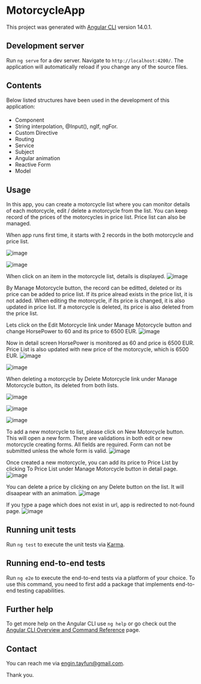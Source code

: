 # MotorcycleApp

This project was generated with [Angular CLI](https://github.com/angular/angular-cli) version 14.0.1.

## Development server

Run `ng serve` for a dev server. Navigate to `http://localhost:4200/`. The application will automatically reload if you change any of the source files.

## Contents

Below listed structures have been used in the development of this application:
####
* Component
* String interpolation, @Input(), ngIf, ngFor.
* Custom Directive
* Routing
* Service
* Subject
* Angular animation
* Reactive Form
* Model

## Usage

In this app, you can create a motorcycle list where you can monitor details of each motorcycle, edit / delete a motorcycle from the list. You can keep record of the prices of the motorcycles in price list. Price list can also be managed. 

When app runs first time, it starts with 2 records in the both motorcycle and price list.

![image](https://user-images.githubusercontent.com/71972947/173196793-9f688734-aef6-408f-b6b6-df7024eb86fc.png)

![image](https://user-images.githubusercontent.com/71972947/173196799-cde522ca-171c-4617-892d-06d39e02ecb6.png)

When click on an item in the motorcycle list, details is displayed.
![image](https://user-images.githubusercontent.com/71972947/173195723-7578c87c-c4fa-48fd-a492-ad1259ef46e1.png)

By Manage Motorcycle button, the record can be editted, deleted or its price can be added to price list.
If its price alread exists in the price list, it is not added. When editing the motorcycle, if its price is changed, it is also updated in price list. If a motorcycle is deleted, its price is also deleted from the price list.

Lets click on the Edit Motorcycle link under Manage Motorcycle button and change HorsePower to 60 and its price to 6500 EUR.
![image](https://user-images.githubusercontent.com/71972947/173196118-067f95f7-e69d-47d6-a2b4-2be8df7dffe9.png)

Now in detail screen HorsePower is monitored as 60 and price is 6500 EUR. Price List is also updated with new price of the motorcycle, which is 6500 EUR.
![image](https://user-images.githubusercontent.com/71972947/173196190-7cb6295f-4617-40a7-95d3-43b3a9b83115.png)

![image](https://user-images.githubusercontent.com/71972947/173196209-ab2c9a83-74d3-428d-835e-36233cc55b4f.png)

When deleting a motorcycle by Delete Motorcycle link under Manage Motorcycle button, its deleted from both lists.

![image](https://user-images.githubusercontent.com/71972947/173196323-0df4798f-8a42-4ec1-8053-f485c145a297.png)

![image](https://user-images.githubusercontent.com/71972947/173196373-2f32d5fa-95d3-47a3-9c97-36d7ae284779.png)

![image](https://user-images.githubusercontent.com/71972947/173196389-ebe32e4b-5124-458d-bbe5-25c950f8a3ab.png)

To add a new motorcycle to list, please click on New Motorcycle button. This will open a new form. There are validations in both edit or new motorcycle creating forms. All fields are required. Form can not be submitted unless the whole form is valid.
![image](https://user-images.githubusercontent.com/71972947/173196442-6fbdf7b4-08f0-4419-98c6-ae10359008b4.png)

Once created a new motorcycle, you can add its price to Price List by clicking To Price List under Manage Motorcycle button in detail page.
![image](https://user-images.githubusercontent.com/71972947/173196541-9dcbd759-8265-447b-91f9-c49418aceb8d.png)

You can delete a price by clicking on any Delete button on the list. It will disaapear with an animation.
![image](https://user-images.githubusercontent.com/71972947/173196563-c9c109ba-2b97-4dc2-8196-eee79786c071.png)

If you type a page which does not exist in url, app is redirected to not-found page.
![image](https://user-images.githubusercontent.com/71972947/173197059-9d0f1ad6-393d-4093-98ff-55d02d8d804c.png)

## Running unit tests

Run `ng test` to execute the unit tests via [Karma](https://karma-runner.github.io).

## Running end-to-end tests

Run `ng e2e` to execute the end-to-end tests via a platform of your choice. To use this command, you need to first add a package that implements end-to-end testing capabilities.

## Further help

To get more help on the Angular CLI use `ng help` or go check out the [Angular CLI Overview and Command Reference](https://angular.io/cli) page.

## Contact

You can reach me via engin.tayfun@gmail.com.

Thank you.
